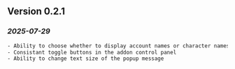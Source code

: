 ## Version 0.2.1 
### *2025-07-29*
```txt
- Ability to choose whether to display account names or character names
- Consistant toggle buttons in the addon control panel
- Ability to change text size of the popup message
```